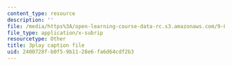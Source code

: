 ```yaml
---
content_type: resource
description: ''
file: /media/https%3A/open-learning-course-data-rc.s3.amazonaws.com/9-00sc-introduction-to-psychology-fall-2011/2400728fb0f59b1128e6fa6d64cdf2b3_76O3rulk844.srt
file_type: application/x-subrip
resourcetype: Other
title: 3play caption file
uid: 2400728f-b0f5-9b11-28e6-fa6d64cdf2b3
---
```

